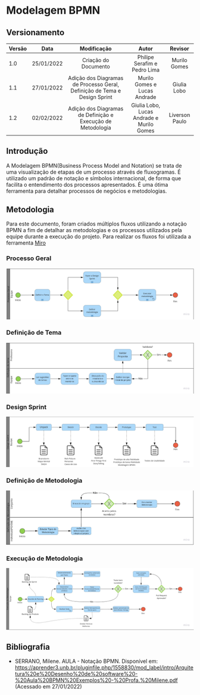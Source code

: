 # Modelagem BPMN

## Versionamento


| Versão | Data       | Modificação          | Autor                        |Revisor|
| ------ | :--------: | :------------------: | :--------------------------: | :---: |
| 1.0    | 25/01/2022 | Criação do Documento | Philipe Serafim e Pedro Lima | Murilo Gomes |
| 1.1    | 27/01/2022 | Adição dos Diagramas de Processo Geral, Definição de Tema e Design Sprint | Murilo Gomes e Lucas Andrade | Giulia Lobo |
| 1.2    | 02/02/2022 | Adição dos Diagramas de Definição e Execução de Metodologia | Giulia Lobo, Lucas Andrade e Murilo Gomes | Liverson Paulo |

## Introdução

A Modelagem BPMN(Business Process Model and Notation) se trata de uma visualização de etapas de um processo através de fluxogramas. É utilizado um padrão de notação e símbolos internacional, de forma que facilita o entendimento dos processos apresentados. É uma ótima ferramenta para detalhar processos de negócios e metodologias.

## Metodologia

Para este documento, foram criados múltiplos fluxos utilizando a notação BPMN a fim de detalhar as metodologias e os processos utilizados pela equipe durante a execução do projeto. Para realizar os fluxos foi utilizada a ferramenta [Miro](http://miro.com/app/dashboard/)

### Processo Geral

![Processo Geral](../../assets/images/bpmnProcessoGeral.jpg)

### Definição de Tema

![Definição de Tema](../../assets/images/bpmnDefinicaoTema.jpg)

### Design Sprint

![Design Sprint](../../assets/images/bpmnDesignSprint.jpg)

### Definição de Metodologia

![Definição de Metodologia](../../assets/images/bpmnDefinicaoMetodologia.jpg)

### Execução de Metodologia

![Execução de Metodologia](../../assets/images/bpmnExecucaoMetodologia.jpg)
## Bibliografia

* SERRANO, Milene. AULA - Notação BPMN. Disponível em: https://aprender3.unb.br/pluginfile.php/1558830/mod_label/intro/Arquitetura%20e%20Desenho%20de%20software%20-%20Aula%20BPMN%20Exemplos%20-%20Profa.%20Milene.pdf (Acessado em 27/01/2022)
